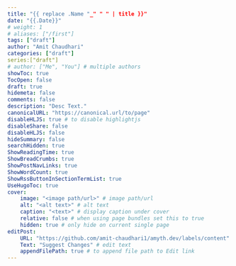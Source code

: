 ```yaml
---
title: "{{ replace .Name "_" " " | title }}"
date: "{{.Date}}"
# weight: 1
# aliases: ["/first"]
tags: ["draft"]
author: "Amit Chaudhari"
categories: ["draft"]
series:["draft"]
# author: ["Me", "You"] # multiple authors
showToc: true
TocOpen: false
draft: true
hidemeta: false
comments: false
description: "Desc Text."
canonicalURL: "https://canonical.url/to/page"
disableHLJS: true # to disable highlightjs
disableShare: false
disableHLJS: false
hideSummary: false
searchHidden: true
ShowReadingTime: true
ShowBreadCrumbs: true
ShowPostNavLinks: true
ShowWordCount: true
ShowRssButtonInSectionTermList: true
UseHugoToc: true
cover:
    image: "<image path/url>" # image path/url
    alt: "<alt text>" # alt text
    caption: "<text>" # display caption under cover
    relative: false # when using page bundles set this to true
    hidden: true # only hide on current single page
editPost:
    URL: "https://github.com/amit-chaudhari1/amyth.dev/labels/content"
    Text: "Suggest Changes" # edit text
    appendFilePath: true # to append file path to Edit link
---
```

